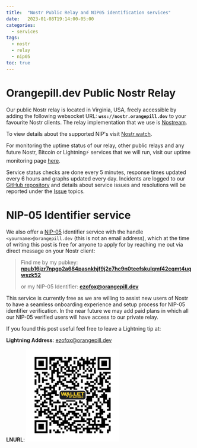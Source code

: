 ```yaml
---
title:  "Nostr Public Relay and NIP05 identification services"
date:   2023-01-08T19:14:00-05:00
categories: 
  - services
tags:
  - nostr
  - relay
  - nip05
toc: true
---
```

# Orangepill.dev Public Nostr Relay

Our public Nostr relay is located in Virginia, USA, freely accessible by adding the following websocket URL: **`wss://nostr.orangepill.dev`** to your favourite Nostr clients. The relay implementation that we use is [Nostream](https://github.com/Cameri/nostream).

To view details about the supported NIP's visit [Nostr.watch](https://nostr.watch/relay/nostr.orangepill.dev). 

For monitoring the uptime status of our relay, other public relays and any future Nostr, Bitcoin or Lightning⚡ services that we will run, visit our uptime monitoring page [here](https://uptime.orangepill.dev). 

Service status checks are done every 5 minutes, response times updated every 6 hours and graphs updated every day. Incidents are logged to our [GitHub repository](https://github.com/Sakhalinfox/orangepilldevuptime) and details about service issues and resolutions will be reported under the [Issue](https://github.com/Sakhalinfox/orangepilldevuptime/issues) topics.

# NIP-05 Identifier service

We also offer a [NIP-05](https://github.com/nostr-protocol/nips/blob/master/05.md) identifier service with the handle `<yourname>@orangepill.dev` (this is not an email address), which at the time of writing this post is free for anyone to apply for by reaching me out via direct message on your Nostr client:  

> Find me by my pubkey: **[npub16jzr7npgp2a684pasnkhjf9j2e7hc9n0teefskulqmf42cqmt4uqwszk52](https://snort.social/p/npub16jzr7npgp2a684pasnkhjf9j2e7hc9n0teefskulqmf42cqmt4uqwszk52)**
>
>or my NIP-05 Identifier: **[ezofox@orangepill.dev]((https://snort.social/p/npub16jzr7npgp2a684pasnkhjf9j2e7hc9n0teefskulqmf42cqmt4uqwszk52))**

This service is currently free as we are willing to assist new users of Nostr to have a seamless onboarding experience and setup process for NIP-05 identifier verification. In the near future we may add paid plans in which all our NIP-05 verified users will have access to our private relay.

If you found this post useful feel free to leave a Lightning tip at:

**Lightning Address**: ezofox@orangepill.dev

**LNURL**: ![Tipjar](https://raw.githubusercontent.com/Sakhalinfox/orangepill.dev/main/Tiplnurl.png)




